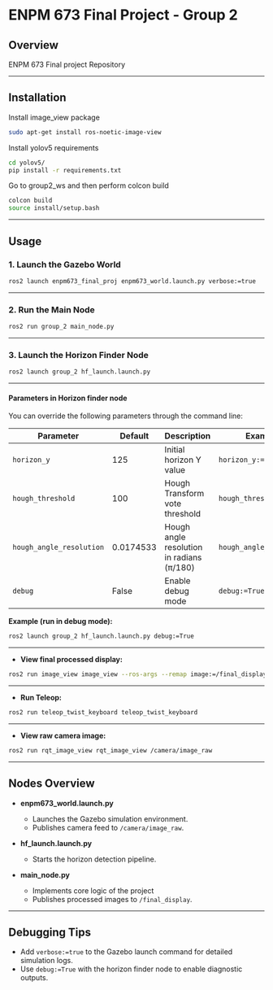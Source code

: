 # ENPM 673 Final Project - Group 2

## Overview

ENPM 673 Final project Repository

---

## Installation

Install image_view package

```bash
sudo apt-get install ros-noetic-image-view
```


Install yolov5 requirements
```bash
cd yolov5/
pip install -r requirements.txt
```

Go to group2_ws and then perform colcon build

```bash
colcon build  
source install/setup.bash
```

---

## Usage

### 1. Launch the Gazebo World

```bash
ros2 launch enpm673_final_proj enpm673_world.launch.py verbose:=true
```

---

### 2. Run the Main Node

```bash
ros2 run group_2 main_node.py
```

---

### 3. Launch the Horizon Finder Node

```bash
ros2 launch group_2 hf_launch.launch.py
```

---

#### Parameters in Horizon finder node

You can override the following parameters through the command line:

| Parameter                | Default      | Description                                 | Example Override                 |
|--------------------------|--------------|---------------------------------------------|----------------------------------|
| `horizon_y`              | 125          | Initial horizon Y value                     | `horizon_y:=150`                 |
| `hough_threshold`        | 100          | Hough Transform vote threshold              | `hough_threshold:=80`            |
| `hough_angle_resolution` | 0.0174533    | Hough angle resolution in radians (π/180)   | `hough_angle_resolution:=0.0349` |
| `debug`                  | False        | Enable debug mode                           | `debug:=True`                    |

**Example (run in debug mode):**

```bash
ros2 launch group_2 hf_launch.launch.py debug:=True
```

---

- **View final processed display:**

```bash
ros2 run image_view image_view --ros-args --remap image:=/final_display
```

---


- **Run Teleop:**

```bash
ros2 run teleop_twist_keyboard teleop_twist_keyboard 
```

---

- **View raw camera image:**

```bash
ros2 run rqt_image_view rqt_image_view /camera/image_raw
```

---


## Nodes Overview

- **enpm673_world.launch.py**
  - Launches the Gazebo simulation environment.
  - Publishes camera feed to `/camera/image_raw`.

- **hf_launch.launch.py**
  - Starts the horizon detection pipeline.

- **main_node.py**
  - Implements core logic of the project
  - Publishes processed images to `/final_display`.

---

## Debugging Tips

- Add `verbose:=true` to the Gazebo launch command for detailed simulation logs.
- Use `debug:=True` with the horizon finder node to enable diagnostic outputs.
